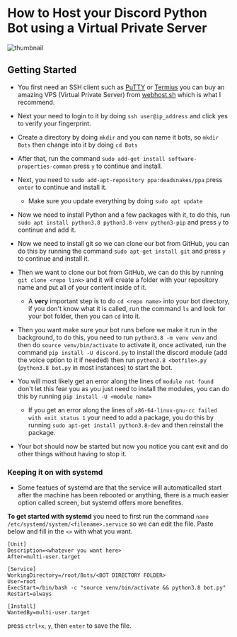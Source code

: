 # How to Host your Discord Python Bot using a Virtual Private Server
![thumbnail](https://i.ibb.co/qjT4P1F/how-to-host-python-vps.png)


## Getting Started
- You first need an SSH client such as [PuTTY](https://www.chiark.greenend.org.uk/~sgtatham/putty/latest.html) or [Termius](https://termius.com/) you can buy an amazing VPS (Virtual Private Server) from [webhost.sh](https://webhost.sh/vps) which is what I recommend.

- Next your need to login to it by doing `ssh user@ip_address` and click yes to verify your fingerprint.

- Create a directory by doing `mkdir` and you can name it bots, so `mkdir Bots` then change into it by doing `cd Bots`

- After that, run the command `sudo add-get install software-properties-common` press `y` to continue and install.

- Next, you need to `sudo add-apt-repository ppa:deadsnakes/ppa` press `enter` to continue and install it.
  - Make sure you update everything by doing `sudo apt update`

- Now we need to install Python and a few packages with it, to do this, run `sudo apt install python3.8 python3.8-venv python3-pip` and press `y` to continue and add it.

- Now we need to install git so we can clone our bot from GitHub, you can do this by running the command `sudo apt-get install git` and press `y` to continue and install it.

- Then we want to clone our bot from GitHub, we can do this by running `git clone <repo link>` and it will create a folder with your repository name and put all of your content inside of it. 
  - A **very** important step is to do `cd <repo name>` into your bot directory, if you don't know what it is called, run the command `ls` and look for your bot folder, then you can `cd` into it.

- Then you want make sure your bot runs before we make it run in the background, to do this, you need to run `python3.8 -m venv venv` and then do `source venv/bin/activate` to activate it, once activated, run the command `pip install -U discord.py` to install the discord module (add the voice option to it if needed) then run `python3.8 <botfile>.py` (`python3.8 bot.py` in most instances) to start the bot. 

- You will most likely get an error along the lines of `module not found` don't let this fear you as you just need to install the modules, you can do this by running `pip install -U <module name>` 
  - If you get an error along the lines of `x86-64-linux-gnu-cc failed with exit status 1` your need to add a package, you do this by running `sudo apt-get install python3.8-dev` and then reinstall the package.
  
- Your bot should now be started but now you notice you cant exit and do other things without having to stop it.

### Keeping it on with systemd
- Some featues of systemd are that the service will automaticalled start after the machine has been rebooted or anything, there is a much easier option called screen, but systemd offers more benefites.

**To get started with systemd** you need to first run the command `nano /etc/systemd/system/<filename>.service` so we can edit the file. Paste below and fill in the `<>` with what you want.

```
[Unit]
Description=<whatever you want here>
After=multi-user.target

[Service]
WorkingDirectory=/root/Bots/<BOT DIRECTORY FOLDER>
User=root
ExecStart=/bin/bash -c "source venv/bin/activate && python3.8 bot.py"
Restart=always

[Install]
WantedBy=multi-user.target
```
press `ctrl+x`, `y`, then `enter` to save the file.
